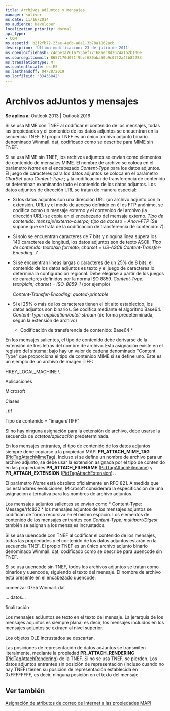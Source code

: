 ```yaml
---
title: Archivos adJuntos y mensajes
manager: soliver
ms.date: 11/16/2014
ms.audience: Developer
localization_priority: Normal
api_type:
- COM
ms.assetid: b2f2fb72-23ae-4e0b-a8a1-3b78a1862acb
description: 'Última modificación: 23 de julio de 2011'
ms.openlocfilehash: c4dbe1a761a753bef77168aec8d2674a1b2b100e
ms.sourcegitcommit: 8657170d071f9bcf680aba50b9c07f2a4fb82283
ms.translationtype: MT
ms.contentlocale: es-ES
ms.lasthandoff: 04/28/2019
ms.locfileid: "33436842"
---
```

# <a name="attached-files-and-messages"></a>Archivos adJuntos y mensajes

  
  
**Se aplica a**: Outlook 2013 | Outlook 2016 
  
Si se usa MIME con TNEF al codificar el contenido de los mensajes, todas las propiedades y el contenido de los datos adjuntos se encuentran en la secuencia TNEF. El propio TNEF es un único archivo adjunto binario denominado Winmail. dat, codificado como se describe para MIME sin TNEF. 
  
Si se usa MIME sin TNEF, los archivos adjuntos se envían como elementos de contenido de mensajes MIME. El nombre de archivo se coloca en el parámetro *Name* en el encabezado *Content-Type* para los datos adjuntos. El juego de caracteres para los datos adjuntos se coloca en el parámetro *CharSet* para *Content-Type* ; y la codificación de transferencia de contenido se determinan examinando todo el contenido de los datos adjuntos. Los datos adjuntos de dirección URL se tratan de manera especial: 
  
- Si los datos adjuntos son una dirección URL (un archivo adjunto con la extensión. URL) y el modo de acceso definido en él es FTP anónimo, se codifica como un mensaje externo y el contenido del archivo (la dirección URL) se copia en el encabezado del mensaje externo. *Tipo de contenido: mensaje/externo-cuerpo; tipo de acceso = Anon-FTP*  (Se supone que se trata de la codificación de transferencia de contenido: 7). 
    
- Si solo se encuentran caracteres de 7 bits y ninguna línea supera los 140 caracteres de longitud, los datos adjuntos son de texto ASCII. *Tipo de contenido: texto/sin formato; charset = US-ASCII Content-Transfer-Encoding: 7* 
    
- Si se encuentran líneas largas o caracteres de un 25% de 8 bits, el contenido de los datos adjuntos es texto y el juego de caracteres lo determina la configuración regional. Debe elegirse a partir de los juegos de caracteres definidos por la norma ISO 8859. *Content-Type: text/plain; charset = ISO-8859-1*  (por ejemplo) 
    
     *Content-Transfer-Encoding: quoted-printable* 
    
- Si el 25% o más de los caracteres tienen el bit alto establecido, los datos adjuntos son binarios. Se codifica mediante el algoritmo Base64. *Content-Type: application/octet-stream*  (de forma predeterminada, según la extensión de archivo) 
    
     * Codificación de transferencia de contenido: Base64 * 
    
En los mensajes salientes, el tipo de contenido debe derivarse de la extensión de tres letras del nombre de archivo. Esta asignación existe en el registro del sistema; bajo hay un valor de cadena denominado "Content Type" que proporciona el tipo de contenido MIME si se define uno. Este es un ejemplo de un archivo de imagen TIFF:
  
HKEY_LOCAL_MACHINE \
  
Aplicaciones
  
Microsoft
  
Clases
  
. tif
  
Tipo de contenido = "imagen/TIFF"
  
Si no hay ninguna asignación para la extensión de archivo, debe usarse la secuencia de *octetos/aplicación* predeterminada. 
  
En los mensajes entrantes, el tipo de contenido de los datos adjuntos siempre debe copiarse a la propiedad MAPI **PR_ATTACH_MIME_TAG** ([PidTagAttachMimeTag](pidtagattachmimetag-canonical-property.md)). Incluso si se define un nombre de archivo para un archivo adjunto, se debe usar la extensión asignada por el tipo de contenido en las propiedades **PR_ATTACH_FILENAME** ([PidTagAttachFilename](pidtagattachfilename-canonical-property.md)) y **PR_ATTACH_EXTENSION** ([PidTagAttachExtension](pidtagattachextension-canonical-property.md)). .
  
El parámetro *Name* está obsoleto oficialmente en RFC 821. A medida que los estándares evolucionen, Microsoft considerará la especificación de una asignación alternativa para los nombres de archivo adjuntos. 
  
Los mensajes adjuntos salientes se envían como * Content-Type: Message/rfc822 * los mensajes adjuntos de los mensajes adjuntos se codifican de forma recursiva en el mismo espacio. Los elementos de contenido de los mensajes entrantes con *Content-Type: multipart/Digest* también se asignan a los mensajes incrustados. 
  
Si se usa uuencode con TNEF al codificar el contenido de los mensajes, todas las propiedades y el contenido de los datos adjuntos estarán en la secuencia TNEF. El propio TNEF es un único archivo adjunto binario denominado Winmail. dat, codificado como se describe para uuencode sin TNEF.
  
Si se usa uuencode sin TNEF, todos los archivos adjuntos se tratan como binarios y uuencode, siguiendo el texto del mensaje. El nombre de archivo está presente en el encabezado uuencode:
  
 comenzar 0755 Winmail. dat 
  
 ... datos... 
  
 finalización 
  
Los mensajes adJuntos se texto en el texto del mensaje. La jerarquía de los mensajes adjuntos es siempre plana; es decir, los mensajes incluidos en los mensajes adjuntos se extraen al nivel superior.
  
Los objetos OLE incrustados se descartan.
  
Las posiciones de representación de datos adJuntos se transmiten literalmente, mediante la propiedad **PR_ATTACH_RENDERING** ([PidTagAttachRendering](pidtagattachrendering-canonical-property.md)) de la TNEF. Si no se usa TNEF, se pierden. Los datos adjuntos entrantes sin posición de representación (incluso cuando no hay TNEF) tienen su posición de representación establecida en 0xFFFFFFFF, es decir, ninguna posición en el texto del mensaje.
  
## <a name="see-also"></a>Ver también



[Asignación de atributos de correo de Internet a las propiedades MAPI](mapping-of-internet-mail-attributes-to-mapi-properties.md)

